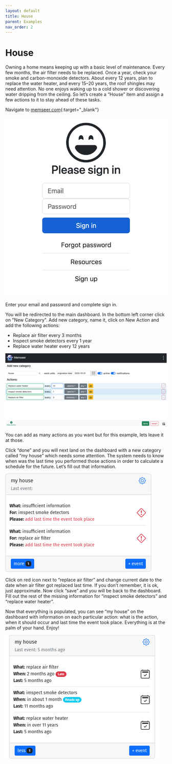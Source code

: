 ```yaml
---
layout: default 
title: House
parent: Examples
nav_order: 2
---
```


# House

Owning a home means keeping up with a basic level of maintenance. Every few months, the air filter needs to be replaced. Once a year, check your smoke and carbon-monoxide detectors. About every 12 years, plan to replace the water heater, and every 15–20 years, the roof shingles may need attention. No one enjoys waking up to a cold shower or discovering water dripping from the ceiling. So let’s create a “House” item and assign a few actions to it to stay ahead of these tasks.

Navigate to [memseer.com](https://memseer.com){:target="_blank"}

![](../../assets/images/guides/sign_up/signin.jpg)

Enter your email and password and complete sign in.

You will be redirected to the main dashboard. In the bottom left corner click on "New Category". 
Add new category, name it, click on New Action and add the following actions:

* Replace air filter every 3 months
* Inspect smoke detectors every 1 year
* Replace water heater every 12 years

![](../../assets/images/examples/house/new_item.png)

You can add as many actions as you want but for this example, lets leave it at those.

Click “done” and you will next land on the dashboard with a new category called “my house” which needs some attention. The system needs to know
when was the last time you performed those actions in order to
calculate a schedule for the future. Let’s fill out that information.

![](../../assets/images/examples/house/insufficient_info.png)

Click on red icon next to “replace air filter” and change current date to the date when air filter got replaced last time. If you don’t remember, it is ok, just
approximate. Now click “save” and you will be back to the dashboard. Fill out the rest of the missing information for “inspect smoke detectors” and “replace
water heater”.

Now that everything is populated, you can see “my house” on the dashboard with information on each particular action: what is the action, when it should occur
and last time the event took place. Everything is at the palm of your hand. Enjoy!

![](../../assets/images/examples/house/dashboard.png)
